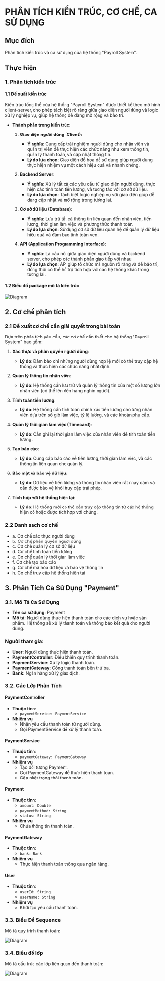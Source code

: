 # PHÂN TÍCH KIẾN TRÚC, CƠ CHẾ, CA SỬ DỤNG

## Mục đích
Phân tích kiến trúc và ca sử dụng của hệ thống "Payroll System".

## Thực hiện

### 1. Phân tích kiến trúc

#### 1.1 Đề xuất kiến trúc
Kiến trúc tổng thể của hệ thống "Payroll System" được thiết kế theo mô hình client-server, cho phép tách biệt rõ ràng giữa giao diện người dùng và logic xử lý nghiệp vụ, giúp hệ thống dễ dàng mở rộng và bảo trì.

- **Thành phần trong kiến trúc**:
  1. **Giao diện người dùng (Client)**:
     - **Ý nghĩa**: Cung cấp trải nghiệm người dùng cho nhân viên và quản trị viên để thực hiện các chức năng như xem thông tin, quản lý thanh toán, và cập nhật thông tin.
     - **Lý do lựa chọn**: Giao diện đồ họa dễ sử dụng giúp người dùng thực hiện nhiệm vụ một cách hiệu quả và nhanh chóng.

  2. **Backend Server**:
     - **Ý nghĩa**: Xử lý tất cả các yêu cầu từ giao diện người dùng, thực hiện các tính toán tiền lương, và tương tác với cơ sở dữ liệu.
     - **Lý do lựa chọn**: Tách biệt logic nghiệp vụ với giao diện giúp dễ dàng cập nhật và mở rộng trong tương lai.

  3. **Cơ sở dữ liệu (Database)**:
     - **Ý nghĩa**: Lưu trữ tất cả thông tin liên quan đến nhân viên, tiền lương, thời gian làm việc và phương thức thanh toán.
     - **Lý do lựa chọn**: Sử dụng cơ sở dữ liệu quan hệ để quản lý dữ liệu hiệu quả và đảm bảo tính toàn vẹn.

  4. **API (Application Programming Interface)**:
     - **Ý nghĩa**: Là cầu nối giữa giao diện người dùng và backend server, cho phép các thành phần giao tiếp với nhau.
     - **Lý do lựa chọn**: API giúp tổ chức mã nguồn rõ ràng và dễ bảo trì, đồng thời có thể hỗ trợ tích hợp với các hệ thống khác trong tương lai.

#### 1.2 Biểu đồ package mô tả kiến trúc
![Diagram](http://www.plantuml.com/plantuml/png/TP7TQiCm38NlynIczts5qPQECTXWxES1L4VhmlmJ9EKYZBxxD3EAZTn0RdGEvvEFTYn0iiGmpE2_uOnkym8hvH3Ssyg2SUD-1kUkuWSZkSSaI9_WiOZw-G3CxZxE8Q-8H-2lKmOQAsq_nYdLmaN_ElYmy9HGdK_vFFas-7-ZPqXgfKfudo9wpRFAAywPv04J4aYc3l080cxllJBxp_YBu4aohUqg4PDOhTgc4NlO4_2jwWwMfJFBqE4rs_JkjjixMrfxWhwd7HHFjmxhwpRJtgVu-YrPIF4sjHX0ZIqE6zqGrNCPTfZ69OPV)

## 2. Cơ chế phân tích

### 2.1 Đề xuất cơ chế cần giải quyết trong bài toán
Dựa trên phân tích yêu cầu, các cơ chế cần thiết cho hệ thống "Payroll System" bao gồm:

1. **Xác thực và phân quyền người dùng**:
   - **Lý do**: Đảm bảo chỉ những người dùng hợp lệ mới có thể truy cập hệ thống và thực hiện các chức năng nhất định.

2. **Quản lý thông tin nhân viên**:
   - **Lý do**: Hệ thống cần lưu trữ và quản lý thông tin của một số lượng lớn nhân viên (có thể lên đến hàng nghìn người).

3. **Tính toán tiền lương**:
   - **Lý do**: Hệ thống cần tính toán chính xác tiền lương cho từng nhân viên dựa trên số giờ làm việc, tỷ lệ lương, và các khoản phụ cấp.

4. **Quản lý thời gian làm việc (Timecard)**:
   - **Lý do**: Cần ghi lại thời gian làm việc của nhân viên để tính toán tiền lương.

5. **Tạo báo cáo**:
   - **Lý do**: Cung cấp báo cáo về tiền lương, thời gian làm việc, và các thông tin liên quan cho quản lý.

6. **Bảo mật và bảo vệ dữ liệu**:
   - **Lý do**: Dữ liệu về tiền lương và thông tin nhân viên rất nhạy cảm và cần được bảo vệ khỏi truy cập trái phép.

7. **Tích hợp với hệ thống hiện tại**:
   - **Lý do**: Hệ thống mới có thể cần truy cập thông tin từ các hệ thống hiện có hoặc được tích hợp với chúng.

### 2.2 Danh sách cơ chế
- a. Cơ chế xác thực người dùng
- b. Cơ chế phân quyền người dùng
- c. Cơ chế quản lý cơ sở dữ liệu
- d. Cơ chế tính toán tiền lương
- e. Cơ chế quản lý thời gian làm việc
- f. Cơ chế tạo báo cáo
- g. Cơ chế mã hóa dữ liệu và bảo vệ thông tin
- h. Cơ chế truy cập hệ thống hiện tại

## 3. Phân Tích Ca Sử Dụng "Payment"

### 3.1. Mô Tả Ca Sử Dụng
- **Tên ca sử dụng**: Payment
- **Mô tả**: Người dùng thực hiện thanh toán cho các dịch vụ hoặc sản phẩm. Hệ thống sẽ xử lý thanh toán và thông báo kết quả cho người dùng.

### Người tham gia:
- **User**: Người dùng thực hiện thanh toán.
- **PaymentController**: Điều khiển quy trình thanh toán.
- **PaymentService**: Xử lý logic thanh toán.
- **PaymentGateway**: Cổng thanh toán bên thứ ba.
- **Bank**: Ngân hàng xử lý giao dịch.

### 3.2. Các Lớp Phân Tích

#### PaymentController
- **Thuộc tính**:
  - `paymentService: PaymentService`
- **Nhiệm vụ**:
  - Nhận yêu cầu thanh toán từ người dùng.
  - Gọi PaymentService để xử lý thanh toán.

#### PaymentService
- **Thuộc tính**:
  - `paymentGateway: PaymentGateway`
- **Nhiệm vụ**:
  - Tạo đối tượng Payment.
  - Gọi PaymentGateway để thực hiện thanh toán.
  - Cập nhật trạng thái thanh toán.

#### Payment
- **Thuộc tính**:
  - `amount: Double`
  - `paymentMethod: String`
  - `status: String`
- **Nhiệm vụ**:
  - Chứa thông tin thanh toán.

#### PaymentGateway
- **Thuộc tính**:
  - `bank: Bank`
- **Nhiệm vụ**:
  - Thực hiện thanh toán thông qua ngân hàng.

#### User
- **Thuộc tính**:
  - `userId: String`
  - `userName: String`
- **Nhiệm vụ**:
  - Khởi tạo yêu cầu thanh toán.

### 3.3. Biểu Đồ Sequence
Mô tả quy trình thanh toán:

![Diagram](http://www.plantuml.com/plantuml/png/XT1DQiCm40NWlKunP9L2G_TUb60ll3KHES2WJAceVjpHJ4jkN__8q89BLWRxqtlFEXT15et1e9FCS2t4PaGMx_o8IU0mu3rIaYuduHm2yG6mmD3jAalyvHsjnEwI7eM-yRwI_YzfCNqi7rfZvYLmUfsQ6hZGfr8Hg157Z5cJF4CaUS-t9pDqYxGDZ9mTbV8lj1jqJ2W43s3VW4zU_4GtMPyJwMVIDZ2idLkMQU5KpzOtq_wYGOv5tGnVtj07PLeZwfuBYNAgSgcl_tuTRx-6WXKKBJjHtN9YlhN7lMTADutX1m00)

### 3.4. Biểu đồ lớp
Mô tả cấu trúc các lớp liên quan đến thanh toán:

![Diagram](http://www.plantuml.com/plantuml/png/TP71IaGn34NtxokoLFJzG1V388AuK8J13uYTC1PVqg59bK7yTwVQ5YkyxfhSU-wbtQfXiipBv1TKXMUb19yJdCyC-NovtplOMGfo-3DyHAO-_fggzmbFJ6BTZXopc8FRc5yMgiFZh-Y1x3N-HwkXPLq5xoYz1q-LVmN753sfrkt567SDF4HShcBlqEW3JnqR95X0eyQjZLtJ3wIVzvhdJLkwRbVOJ6FnKSSeU5XJZTKS-CYS9VZ67PiNnmtAMmatIkYjYBOa-_Antm00)

